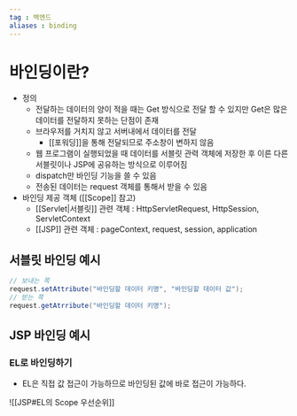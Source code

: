 ```yaml
---
tag : 백엔드
aliases : binding
---
```


# 바인딩이란?
- 정의
	- 전달하는 데이터의 양이 적을 때는 Get 방식으로 전달 할 수 있지만 Get은 많은 데이터를 전달하지 못하는 단점이 존재
	- 브라우저를 거치지 않고 서버내에서 데이터를 전달
		- [[포워딩]]을 통해 전달되므로 주소창이 변하지 않음
	- 웹 프로그램이 실행되었을 때 데이터를 서블릿 관력 객체에 저장한 후 이른 다른 서블릿이나 JSP에 공유하는 방식으로 이루어짐
	- dispatch만 바인딩 기능을 쓸 수 있음
	- 전송된 데이터는 request 객체를 통해서 받을 수 있음
- 바인딩 제공 객체 ([[Scope]] 참고)
	- [[Servlet|서블릿]] 관련 객체 : HttpServletRequest, HttpSession, ServletContext 
	- [[JSP]] 관련 객체 : pageContext, request, session, application

## 서블릿 바인딩 예시
```java
// 보내는 쪽
request.setAttribute("바인딩할 데이터 키명", "바인딩할 데이터 값");
// 받는 쪽
request.getAtrribute("바인딩할 데이터 키명");
```

## JSP 바인딩 예시
### EL로 바인딩하기
- EL은 직접 값 접근이 가능하므로 바인딩된 값에 바로 접근이 가능하다. 

![[JSP#EL의 Scope 우선순위]]
